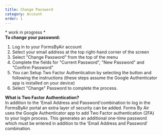```yaml
---
title: Change Password
category: Account
order: 1
---
```


\* work in progress \*  
**To change your password:**

1. Log in to your FormsByAir account
2. Select your email address at the top right-hand corner of the screen
3. Select "Change Password" from the top of the menu
4. Complete the fields for "Current Password", "New Password" and "Confirm Password"
5. You can Setup Two Factor Authentication by selecting the button and following the instructions (these steps assume the Google Authenticator app is installed on your device)
6. Select "Change" Password to complete the process.

**What is Two Factor Authentication?**  
In addition to the 'Email Address and Password'combination to log in the FormsByAir portal an extra layer of security can be added. Forms By Air uses the Google Authenticator app to add Two Factor authentication (2FA) to your login process. This generates an additional one-time password which must be entered in addition to the 'Email Address and Password' combination.
